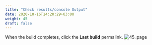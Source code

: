 ```yaml
---
title: "Check results/console Output"
date: 2020-10-16T14:20:29+03:00
weight: 45
draft: false
---
```


When the build completes, click the __Last build__ permalink.
 ![45_page](/images/module3/45_page.png)
